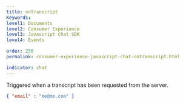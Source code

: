 ```yaml
---
title: onTranscript
Keywords:
level1: Documents
level2: Consumer Experience
level3: Javascript Chat SDK
level4: Events

order: 250
permalink: consumer-experience-javascript-chat-ontranscript.html

indicator: chat
---
```


Triggered when a transcript has been requested from the server.

```json 
{ "email" : "me@me.com" }
```
